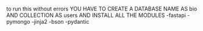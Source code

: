 to run this without errors
YOU HAVE TO CREATE A DATABASE NAME AS bio AND COLLECTION AS users
AND INSTALL ALL THE MODULES
-fastapi
-pymongo
-jinja2
-bson
-pydantic
